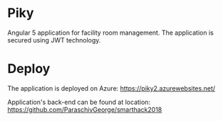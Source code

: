 # Piky

Angular 5 application for facility room management. The application is secured using JWT technology.

# Deploy

The application is deployed on Azure: 
https://piky2.azurewebsites.net/

Application's back-end can be found at location:
https://github.com/ParaschivGeorge/smarthack2018
